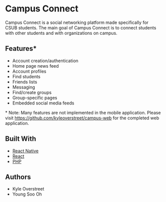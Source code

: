 # Campus Connect
Campus Connect is a social networking platform made specifically for CSUB students. The main goal of Campus Connect is to connect students with other students and with organizations on campus.

## Features*
* Account creation/authentication
* Home page news feed
* Account profiles
* Find students
* Friends lists
* Messaging
* Find/create groups
* Group-specific pages
* Embedded social media feeds

\* Note: Many features are not implemented in the mobile application. Please visit https://github.com/kyleoverstreet/campus-web for the completed web application.

## Built With
* [React Native](https://facebook.github.io/react-native/)
* [React](https://reactjs.org/)
* [PHP](http://php.net/)

## Authors
* Kyle Overstreet
* Young Soo Oh